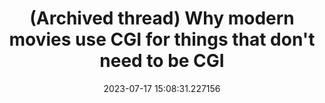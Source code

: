 ---
date: 2023-07-17 15:08:31.227156
link:
  source: web
  source_url: https://roytang.net
  text: (Archived thread) Why modern movies use CGI for things that don't need to
    be CGI
  url: https://web.archive.org/web/20230717150557/https://threadreaderapp.com/thread/1680336122805641222.html
source: web
syndicated:
- type: mastodon
  url: https://indieweb.social/users/roytang/statuses/110730052384548163
tags:
- movies
title: (Archived thread) Why modern movies use CGI for things that don't need to be
  CGI
---